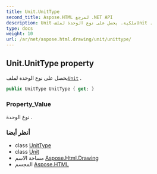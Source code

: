 ```yaml
---
title: Unit.UnitType
second_title: Aspose.HTML لمرجع .NET API
description: Unit ملكية. يحصل على نوع الوحدة لملفUnit .
type: docs
weight: 10
url: /ar/net/aspose.html.drawing/unit/unittype/
---
```

## Unit.UnitType property

يحصل على نوع الوحدة لملف[`Unit`](../) .

```csharp
public UnitType UnitType { get; }
```

### Property_Value

نوع الوحدة .

### أنظر أيضا

* class [UnitType](../../unittype/)
* class [Unit](../)
* مساحة الاسم [Aspose.Html.Drawing](../../unit/)
* المجسم [Aspose.HTML](../../../)


